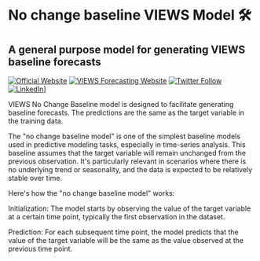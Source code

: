 # No change baseline VIEWS Model 🛠️
## A general purpose model for generating VIEWS baseline forecasts

[![Official Website](https://img.shields.io/badge/PRIO_website-www.prio.org-darkgreen
)](https://www.prio.org)
[![VIEWS Forecasting Website](https://img.shields.io/badge/VIEWS_Forecasting-www.viewsforecasting.org-purple
)](https://www.prio.org)
[![Twitter Follow](https://img.shields.io/twitter/follow/PRIOresearch
)](https://twitter.com/PRIOresearch)
[![LinkedIn](https://img.shields.io/badge/PRIO_on_linkedin-LinkedIn-0077B5?style=for-the-badge&logo=linkedin&logoColor=white)](https://www.linkedin.com/company/prio/?originalSubdomain=no)]

VIEWS No Change Baseline model is designed to facilitate generating baseline forecasts. The predictions are the same as the target variable in the training data.

The "no change baseline model" is one of the simplest baseline models used in predictive modeling tasks, especially in time-series analysis. This baseline assumes that the target variable will remain unchanged from the previous observation. It's particularly relevant in scenarios where there is no underlying trend or seasonality, and the data is expected to be relatively stable over time.

Here's how the "no change baseline model" works:

Initialization: The model starts by observing the value of the target variable at a certain time point, typically the first observation in the dataset.

Prediction: For each subsequent time point, the model predicts that the value of the target variable will be the same as the value observed at the previous time point.